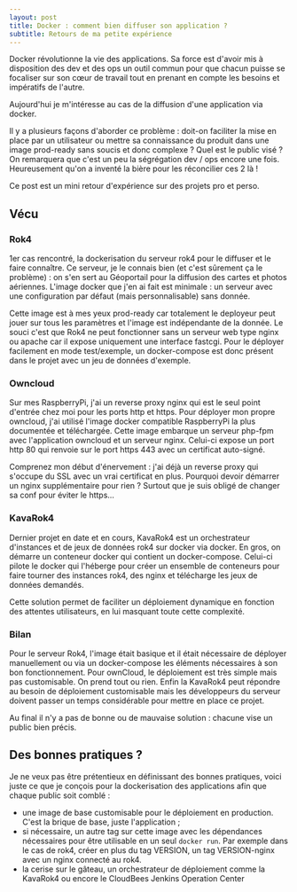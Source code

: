 ```yaml
---
layout: post
title: Docker : comment bien diffuser son application ?
subtitle: Retours de ma petite expérience
---
```


Docker révolutionne la vie des applications. Sa force est d'avoir mis à disposition des dev et des ops un outil commun pour que chacun puisse se focaliser sur son cœur de travail tout en prenant en compte les besoins et impératifs de l'autre. 

Aujourd'hui je m'intéresse au cas de la diffusion d'une application via docker.

Il y a plusieurs façons d'aborder ce problème : doit-on faciliter la mise en place par un utilisateur ou mettre sa connaissance du produit dans une image prod-ready sans soucis et donc complexe ? Quel est le public visé ? On remarquera que c'est un peu la ségrégation dev / ops encore une fois. Heureusement qu'on a inventé la bière pour les réconcilier ces 2 là !

Ce post est un mini retour d'expérience sur des projets pro et perso.

## Vécu
### Rok4

1er cas rencontré, la dockerisation du serveur rok4 pour le diffuser et le faire connaître. Ce serveur, je le connais bien (et c'est sûrement ça le problème) : on s'en sert au Géoportail pour la diffusion des cartes et photos aériennes. L'image docker que j'en ai fait est minimale : un serveur avec une configuration par défaut (mais personnalisable) sans donnée.

Cette image est à mes yeux prod-ready car totalement le deployeur peut jouer sur tous les paramètres et l'image est indépendante de la donnée. Le souci c'est que Rok4 ne peut fonctionner sans un serveur web type nginx ou apache car il expose uniquement une interface fastcgi. Pour le déployer facilement en mode test/exemple, un docker-compose est donc présent dans le projet avec un jeu de données d'exemple.

### Owncloud

Sur mes RaspberryPi, j'ai un reverse proxy nginx qui est le seul point d'entrée chez moi pour les ports http et https. Pour déployer mon propre owncloud, j'ai utilisé l'image docker compatible RaspberryPi la plus documentée et téléchargée. Cette image embarque un serveur php-fpm avec l'application owncloud et un serveur nginx. Celui-ci expose un port http 80 qui renvoie sur le port https 443 avec un certificat auto-signé.

Comprenez mon début d'énervement : j'ai déjà un reverse proxy qui s'occupe du SSL avec un vrai certificat en plus. Pourquoi devoir démarrer un nginx supplémentaire pour rien ? Surtout que je suis obligé de changer sa conf pour éviter le https...

### KavaRok4

Dernier projet en date et en cours, KavaRok4 est un orchestrateur d'instances et de jeux de données rok4 sur docker via docker. En gros, on démarre un conteneur docker qui contient un docker-compose. Celui-ci pilote le docker qui l'héberge pour créer un ensemble de conteneurs pour faire tourner des instances rok4, des nginx et télécharge les jeux de données demandés.

Cette solution permet de faciliter un déploiement dynamique en fonction des attentes utilisateurs, en lui masquant toute cette complexité.

### Bilan

Pour le serveur Rok4, l'image était basique et il était nécessaire de déployer manuellement ou via un docker-compose les éléments nécessaires à son bon fonctionnement.
Pour ownCloud, le déploiement est très simple mais pas customisable. On prend tout ou rien.
Enfin la KavaRok4 peut répondre au besoin de déploiement customisable mais les développeurs du serveur doivent passer un temps considérable pour mettre en place ce projet.

Au final il n'y a pas de bonne ou de mauvaise solution : chacune vise un public bien précis.

## Des bonnes pratiques ?

Je ne veux pas être prétentieux en définissant des bonnes pratiques, voici juste ce que je conçois pour la dockerisation des applications afin que chaque public soit comblé : 

- une image de base customisable pour le déploiement en production. C'est la brique de base, juste l'application ;
- si nécessaire, un autre tag sur cette image avec les dépendances nécessaires pour être utilisable en un seul `docker run`. Par exemple dans le cas de rok4, créer en plus du tag VERSION, un tag VERSION-nginx avec un nginx connecté au rok4.
- la cerise sur le gâteau, un orchestrateur de déploiement comme la KavaRok4 ou encore le CloudBees Jenkins Operation Center

